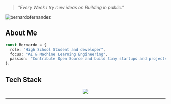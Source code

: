 > *"Every Week I try new ideas on Building in public."*

<p align="left"> <img src="https://komarev.com/ghpvc/?username=bernardofernandezz" alt="bernardofernandez" /> </p>

## About Me
```typescript
const Bernardo = {
  role: "High School Student and developer",
  focus: "AI & Machine Learning Engineering",
  passion: "Contribute Open Source and build tiny startups and projects"
};
```

## Tech Stack
<p align="center">
<img src="https://skillicons.dev/icons?i=html,css,js,ts,go,react,vite,git,nodejs,postgres,arduino,linux,ubuntu,postman,py,pytorch,tensorflow,tailwind,vscode,vercel,supabase,firebase,powershell,bash,zsh,warp,mysql,npm,yarn,k8s,grafana,docker,googlecloud"/>
</p>

---
